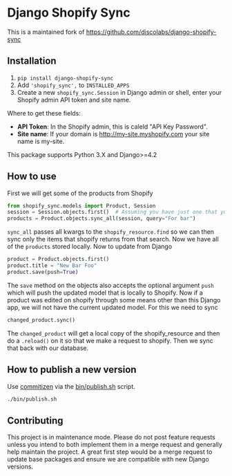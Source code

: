 # Django Shopify Sync

This is a maintained fork of https://github.com/discolabs/django-shopify-sync

## Installation

1. `pip install django-shopify-sync`
2. Add `'shopify_sync',` to `INSTALLED_APPS`
3. Create a new `shopify_sync.Session` in Django admin or shell, enter your Shopify admin API token and site name.

Where to get these fields:

- **API Token**: In the Shopify admin, this is caleld "API Key Password".
- **Site name**: If your domain is http://my-site.myshopify.com your site name is my-site.

This package supports Python 3.X and Django>=4.2

## How to use

First we will get some of the products from Shopify

```py
from shopify_sync.models import Product, Session
session = Session.objects.first()  # Assuming you have just one that you made previously
products = Product.objects.sync_all(session, query="For bar")
```

`sync_all` passes all kwargs to the `shopify_resource.find` so we can
then sync only the items that shopify returns from that search. Now we have all
of the `products` stored locally. Now to update from Django

```py
product = Product.objects.first()
product.title = "New Bar Foo"
product.save(push=True)
```

The `save` method on the objects also accepts the optional argument `push`
which will push the updated model that is locally to Shopify. Now if a product
was edited on shopify through some means other than this Django app, we will
not have the current updated model. For this we need to sync

```py
changed_product.sync()
```

The `changed_product` will get a local copy of the shopify_resource and then
do a `.reload()` on it so that we make a request to shopify. Then we sync
that back with our database.

## How to publish a new version

Use [commitizen](https://commitizen-tools.github.io/commitizen/commands/bump/) via the [bin/publish.sh](bin/publish.sh) script.

```sh
./bin/publish.sh
```

## Contributing

This project is in maintenance mode. Please do not post feature requests unless you intend to both implement them in a merge request and generally help maintain the project. A great first step would be a merge request to update base packages and ensure we are compatible with new Django versions.

